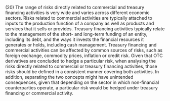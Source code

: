 (20) The range of risks directly related to commercial and treasury financing activities is very wide and varies across different economic sectors. Risks related to commercial activities are typically attached to inputs to the production function of a company as well as products and services that it sells or provides. Treasury financing activities typically relate to the management of the short- and long-term funding of an entity, including its debt, and the ways it invests the financial resources it generates or holds, including cash management. Treasury financing and commercial activities can be affected by common sources of risks, such as foreign exchange, commodity prices, inflation or credit risk. Given that OTC derivatives are concluded to hedge a particular risk, when analysing the risks directly related to commercial or treasury financing activities, those risks should be defined in a consistent manner covering both activities. In addition, separating the two concepts might have unintended consequences, given that depending on the sector in which non-financial counterparties operate, a particular risk would be hedged under treasury financing or commercial activity.